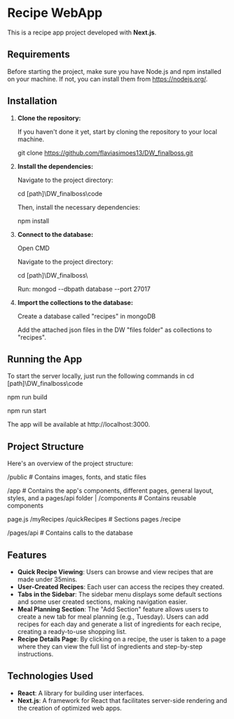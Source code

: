 # Recipe WebApp

This is a recipe app project developed with **Next.js**.

## Requirements

Before starting the project, make sure you have Node.js and npm installed on your machine. If not, you can install them from https://nodejs.org/.

## Installation

1. **Clone the repository:**

   If you haven't done it yet, start by cloning the repository to your local machine.

   git clone https://github.com/flaviasimoes13/DW_finalboss.git

2. **Install the dependencies:**

   Navigate to the project directory:

   cd [path]\DW_finalboss\code

   Then, install the necessary dependencies:

   npm install

3. **Connect to the database:**

   Open CMD

   Navigate to the project directory:

   cd [path]\DW_finalboss\
   
   Run: mongod --dbpath database --port 27017

4. **Import the collections to the database:**
   
   Create a database called "recipes" in mongoDB 
   
   Add the attached json files in the DW "files folder" as collections to "recipes".


## Running the App

To start the server locally, just run the following commands in cd [path]\DW_finalboss\code

npm run build

npm run start

The app will be available at http://localhost:3000.


## Project Structure

Here's an overview of the project structure:

/public         # Contains images, fonts, and static files


/app            # Contains the app's components, different pages, general layout, styles, and a pages/api folder
   |
   /components     # Contains reusable components

   page.js
   /myRecipes
   /quickRecipes   # Sections pages
   /recipe

   /pages/api     # Contains calls to the database


## Features

- **Quick Recipe Viewing**: Users can browse and view recipes that are made under 35mins.
- **User-Created Recipes**: Each user can access the recipes they created.
- **Tabs in the Sidebar**: The sidebar menu displays some default sections and some user created sections, making navigation easier.
- **Meal Planning Section**: The "Add Section" feature allows users to create a new tab for meal planning (e.g., Tuesday). Users can add recipes for each day and generate a list of ingredients for each recipe, creating a ready-to-use shopping list.
- **Recipe Details Page**: By clicking on a recipe, the user is taken to a page where they can view the full list of ingredients and step-by-step instructions.



## Technologies Used

- **React**: A library for building user interfaces.
- **Next.js**: A framework for React that facilitates server-side rendering and the creation of optimized web apps.